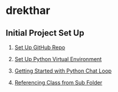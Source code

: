 # drekthar

## Initial Project Set Up

1. [Set Up GitHub Repo](https://paycorinc-my.sharepoint.com/:w:/r/personal/tmeinershagen_paycor_com/Documents/how%20do%20i%20hook%20up%20a%20local%20git%20r.docx?d=wcc6b09271d674994a01d637f10b3c0dc&csf=1&web=1&e=QDMSG4)

2. [Set Up Python Virtual Environment](https://paycorinc-my.sharepoint.com/:w:/r/personal/tmeinershagen_paycor_com/Documents/show%20me%20the%20commands%20needed%20to.docx?d=wf93b867bb7f24578b4a867b8f70c60ba&csf=1&web=1&e=sHoZ2Q)

3. [Getting Started with Python Chat Loop](https://learn.microsoft.com/en-us/semantic-kernel/get-started/quick-start-guide?pivots=programming-language-python)

4. [Referencing Class from Sub Folder](https://paycorinc-my.sharepoint.com/:w:/r/personal/tmeinershagen_paycor_com/Documents/how%20do%20i%20reference%20a%20python%20cl.docx?d=w8941f16ed53a4638a2723e20ded1a49f&csf=1&web=1&e=veMrtg)